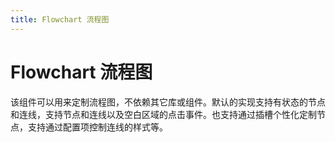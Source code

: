 ```yaml
---
title: Flowchart 流程图
---
```


# Flowchart 流程图

<div>该组件可以用来定制流程图，不依赖其它库或组件。默认的实现支持有状态的节点和连线，支持节点和连线以及空白区域的点击事件。也支持通过插槽个性化定制节点，支持通过配置项控制连线的样式等。</div>
